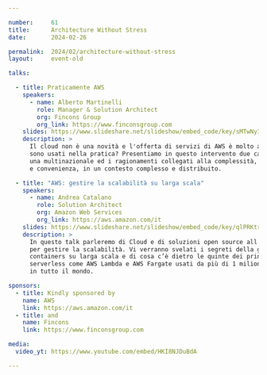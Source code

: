 ```yaml
---

number:     61
title:      Architecture Without Stress
date:       2024-02-26

permalink:  2024/02/architecture-without-stress
layout:     event-old

talks:

  - title: Praticamente AWS
    speakers:
      - name: Alberto Martinelli
        role: Manager & Solution Architect
        org: Fincons Group
        org_link: https://www.finconsgroup.com
    slides: https://www.slideshare.net/slideshow/embed_code/key/sMTwNyIdL7ayYx
    description: >
      Il cloud non è una novità e l'offerta di servizi di AWS è molto ampia. Ma come
      sono usati nella pratica? Presentiamo in questo intervento due casi d'uso per
      una multinazionale ed i ragionamenti collegati alla complessità, architettura
      e convenienza, in un contesto complesso e distribuito.

  - title: "AWS: gestire la scalabilità su larga scala"
    speakers:
      - name: Andrea Catalano
        role: Solution Architect
        org: Amazon Web Services
        org_link: https://aws.amazon.com/it
    slides: https://www.slideshare.net/slideshow/embed_code/key/qlPRKtruHQ16qT
    description: >
      In questo talk parleremo di Cloud e di soluzioni open source all'avanguardia
      per gestire la scalabilità. Vi verranno svelati i segreti della gestione di
      containers su larga scala e di cosa c’è dietro le quinte dei principali servizi
      serverless come AWS Lambda e AWS Fargate usati da più di 1 milione di clienti
      in tutto il mondo.

sponsors:
  - title: Kindly sponsored by
    name: AWS
    link: https://aws.amazon.com/it
  - title: and
    name: Fincons
    link: https://www.finconsgroup.com

media:
  video_yt: https://www.youtube.com/embed/HKI8NJDuBdA

---
```

